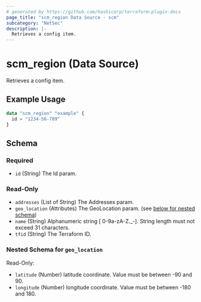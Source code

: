 ```yaml
---
# generated by https://github.com/hashicorp/terraform-plugin-docs
page_title: "scm_region Data Source - scm"
subcategory: "NetSec"
description: |-
  Retrieves a config item.
---
```


# scm_region (Data Source)

Retrieves a config item.

## Example Usage

```terraform
data "scm_region" "example" {
  id = "1234-56-789"
}
```

<!-- schema generated by tfplugindocs -->
## Schema

### Required

- `id` (String) The Id param.

### Read-Only

- `addresses` (List of String) The Addresses param.
- `geo_location` (Attributes) The GeoLocation param. (see [below for nested schema](#nestedatt--geo_location))
- `name` (String) Alphanumeric string [ 0-9a-zA-Z._-]. String length must not exceed 31 characters.
- `tfid` (String) The Terraform ID.

<a id="nestedatt--geo_location"></a>
### Nested Schema for `geo_location`

Read-Only:

- `latitude` (Number) latitude coordinate. Value must be between -90 and 90.
- `longitude` (Number) longitude coordinate. Value must be between -180 and 180.
